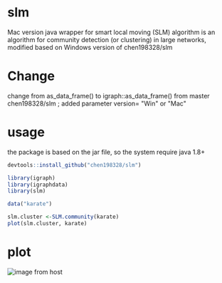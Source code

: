 # slm
Mac version java wrapper for smart local moving (SLM) algorithm is an algorithm for community detection (or clustering) in large networks, modified based on Windows version of chen198328/slm


#  Change
change from as_data_frame() to igraph::as_data_frame() from master chen198328/slm ;
added parameter version= "Win" or "Mac"

# usage

the package is based on the jar file, so the system require java 1.8+ 

```r
devtools::install_github("chen198328/slm")

library(igraph)
library(igraphdata)
library(slm)

data("karate")

slm.cluster <-SLM.community(karate)
plot(slm.cluster, karate)
```

# plot
![image from host](http://ludowaltman.nl/slm/network.png)
